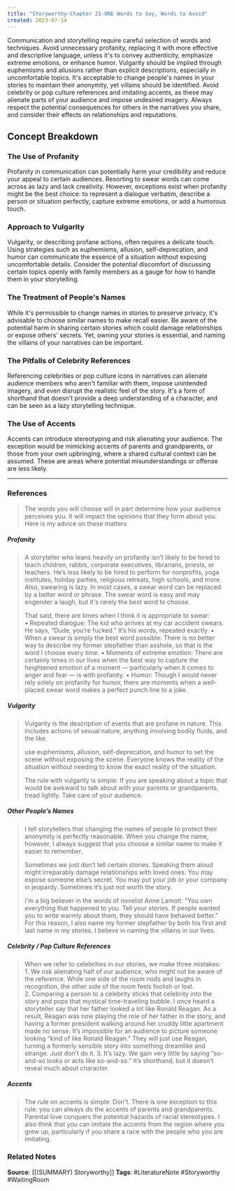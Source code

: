 ```yaml
---
title: "Storyworthy-Chapter 21-ONE Words to Say, Words to Avoid"
created: 2023-07-14
---
```


Communication and storytelling require careful selection of words and techniques. Avoid unnecessary profanity, replacing it with more effective and descriptive language, unless it's to convey authenticity, emphasize extreme emotions, or enhance humor. Vulgarity should be implied through euphemisms and allusions rather than explicit descriptions, especially in uncomfortable topics. It's acceptable to change people's names in your stories to maintain their anonymity, yet villains should be identified. Avoid celebrity or pop culture references and imitating accents, as these may alienate parts of your audience and impose undesired imagery. Always respect the potential consequences for others in the narratives you share, and consider their effects on relationships and reputations.

## Concept Breakdown

### The Use of Profanity
Profanity in communication can potentially harm your credibility and reduce your appeal to certain audiences. Resorting to swear words can come across as lazy and lack creativity. However, exceptions exist when profanity might be the best choice: to represent a dialogue verbatim, describe a person or situation perfectly, capture extreme emotions, or add a humorous touch.

### Approach to Vulgarity
Vulgarity, or describing profane actions, often requires a delicate touch. Using strategies such as euphemisms, allusion, self-deprecation, and humor can communicate the essence of a situation without exposing uncomfortable details. Consider the potential discomfort of discussing certain topics openly with family members as a gauge for how to handle them in your storytelling.

### The Treatment of People's Names
While it's permissible to change names in stories to preserve privacy, it's advisable to choose similar names to make recall easier. Be aware of the potential harm in sharing certain stories which could damage relationships or expose others' secrets. Yet, owning your stories is essential, and naming the villains of your narratives can be important.

### The Pitfalls of Celebrity References
Referencing celebrities or pop culture icons in narratives can alienate audience members who aren't familiar with them, impose unintended imagery, and even disrupt the realistic feel of the story. It's a form of shorthand that doesn't provide a deep understanding of a character, and can be seen as a lazy storytelling technique.

### The Use of Accents
Accents can introduce stereotyping and risk alienating your audience. The exception would be mimicking accents of parents and grandparents, or those from your own upbringing, where a shared cultural context can be assumed. These are areas where potential misunderstandings or offense are less likely.

--- 
### References

> The words you will choose will in part determine how your audience perceives you. It will impact the opinions that they form about you. Here is my advice on these matters

##### Profanity
> A storyteller who leans heavily on profanity isn’t likely to be hired to teach children, rabbis, corporate executives, librarians, priests, or teachers. He’s less likely to be hired to perform for nonprofits, yoga institutes, holiday parties, religious retreats, high schools, and more. Also, swearing is lazy. In most cases, a swear word can be replaced by a better word or phrase. The swear word is easy and may engender a laugh, but it's rarely the best word to choose. 
> 
> That said, there are times when I think it is appropriate to swear:
>  • Repeated dialogue: The kid who arrives at my car accident swears. He says, “Dude, you’re fucked.” It’s his words, repeated exactly.
>  • When a swear is simply the best word possible: There is no better way to describe my former stepfather than asshole, so that is the word I choose every time.
>  • Moments of extreme emotion: There are certainly times in our lives when the best way to capture the heightened emotion of a moment — particularly when it comes to anger and fear — is with profanity.
>  • Humor: Though I would never rely solely on profanity for humor, there are moments when a well-placed swear word makes a perfect punch line to a joke.

##### Vulgarity
> Vulgarity is the description of events that are profane in nature. This includes actions of sexual nature, anything involving bodily fluids, and the like. 
> 
> use euphemisms, allusion, self-deprecation, and humor to set the scene without exposing the scene. Everyone knows the reality of the situation without needing to know the exact reality of the situation.
> 
> The rule with vulgarity is simple: If you are speaking about a topic that would be awkward to talk about with your parents or grandparents, tread lightly. Take care of your audience.

##### Other People’s Names
> I tell storytellers that changing the names of people to protect their anonymity is perfectly reasonable. When you change the name, however, I always suggest that you choose a similar name to make it easier to remember. 
> 
> Sometimes we just don’t tell certain stories. Speaking them aloud might irreparably damage relationships with loved ones. You may expose someone else’s secret. You may put your job or your company in jeopardy. Sometimes it’s just not worth the story.
> 
> I'm a big believer in the words of novelist Anne Lamott: “You own everything that happened to you. Tell your stories. If people wanted you to write warmly about them, they should have behaved better.” For this reason, I also name my former stepfather by both his first and last name in my stories. I believe in naming the villains in our lives.

##### Celebrity / Pop Culture References
>  When we refer to celebrities in our stories, we make three mistakes:
>  1. We risk alienating half of our audience, who might not be aware of the reference. While one side of the room nods and laughs in recognition, the other side of the room feels foolish or lost.
>  2. Comparing a person to a celebrity sticks that celebrity into the story and pops that mystical time-traveling bubble. I once heard a storyteller say that her father looked a lot like Ronald Reagan. As a result, Reagan was now playing the role of her father in the story, and having a former president walking around her cruddy little apartment made no sense. It’s impossible for an audience to picture someone looking “kind of like Ronald Reagan.” They will just use Reagan, turning a formerly sensible story into something dreamlike and strange. Just don’t do it.
>  3. It’s lazy. We gain very little by saying “so-and-so looks or acts like so-and-so.” It’s shorthand, but it doesn’t reveal much about character.

##### Accents
> The rule on accents is simple: Don't. There is one exception to this rule: you can always do the accents of parents and grandparents. Parental love conquers the potential hazards of racial stereotypes. I also think that you can imitate the accents from the region where you grew up, particularly if you share a race with the people who you are imitating.

### Related Notes
**Source**: [[(SUMMARY) Storyworthy]]
**Tags**: #LiteratureNote #Storyworthy #WaitingRoom 
